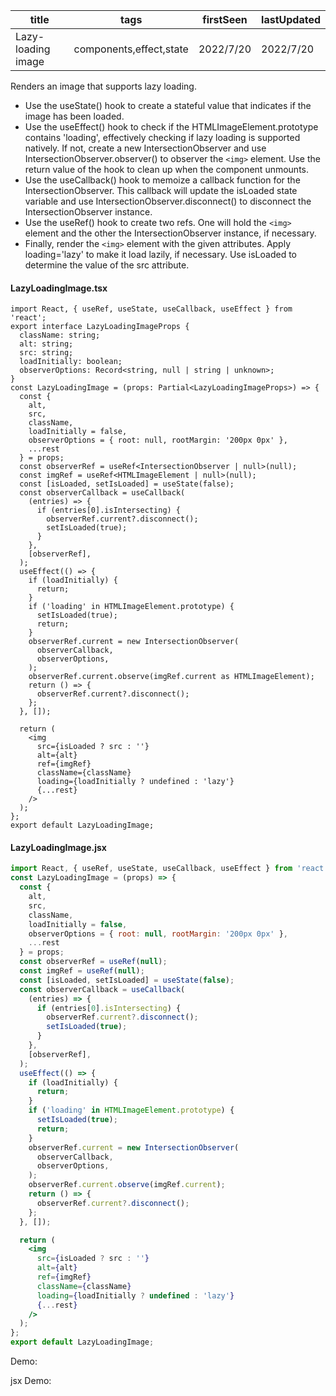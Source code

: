 | title              | tags                    | firstSeen | lastUpdated |
| ------------------ | ----------------------- | --------- | ----------- |
| Lazy-loading image | components,effect,state | 2022/7/20 | 2022/7/20   |

Renders an image that supports lazy loading.

- Use the useState() hook to create a stateful value that indicates if the image has been loaded.
- Use the useEffect() hook to check if the HTMLImageElement.prototype contains 'loading', effectively checking if lazy loading is supported natively. If not, create a new IntersectionObserver and use IntersectionObserver.observer() to observer the `<img>` element. Use the return value of the hook to clean up when the component unmounts.
- Use the useCallback() hook to memoize a callback function for the IntersectionObserver. This callback will update the isLoaded state variable and use IntersectionObserver.disconnect() to disconnect the IntersectionObserver instance.
- Use the useRef() hook to create two refs. One will hold the `<img>` element and the other the IntersectionObserver instance, if necessary.
- Finally, render the `<img>` element with the given attributes. Apply loading='lazy' to make it load lazily, if necessary. Use isLoaded to determine the value of the src attribute.

#### LazyLoadingImage.tsx

```tsx | pure
import React, { useRef, useState, useCallback, useEffect } from 'react';
export interface LazyLoadingImageProps {
  className: string;
  alt: string;
  src: string;
  loadInitially: boolean;
  observerOptions: Record<string, null | string | unknown>;
}
const LazyLoadingImage = (props: Partial<LazyLoadingImageProps>) => {
  const {
    alt,
    src,
    className,
    loadInitially = false,
    observerOptions = { root: null, rootMargin: '200px 0px' },
    ...rest
  } = props;
  const observerRef = useRef<IntersectionObserver | null>(null);
  const imgRef = useRef<HTMLImageElement | null>(null);
  const [isLoaded, setIsLoaded] = useState(false);
  const observerCallback = useCallback(
    (entries) => {
      if (entries[0].isIntersecting) {
        observerRef.current?.disconnect();
        setIsLoaded(true);
      }
    },
    [observerRef],
  );
  useEffect(() => {
    if (loadInitially) {
      return;
    }
    if ('loading' in HTMLImageElement.prototype) {
      setIsLoaded(true);
      return;
    }
    observerRef.current = new IntersectionObserver(
      observerCallback,
      observerOptions,
    );
    observerRef.current.observe(imgRef.current as HTMLImageElement);
    return () => {
      observerRef.current?.disconnect();
    };
  }, []);

  return (
    <img
      src={isLoaded ? src : ''}
      alt={alt}
      ref={imgRef}
      className={className}
      loading={loadInitially ? undefined : 'lazy'}
      {...rest}
    />
  );
};
export default LazyLoadingImage;
```

#### LazyLoadingImage.jsx

```jsx | pure
import React, { useRef, useState, useCallback, useEffect } from 'react';
const LazyLoadingImage = (props) => {
  const {
    alt,
    src,
    className,
    loadInitially = false,
    observerOptions = { root: null, rootMargin: '200px 0px' },
    ...rest
  } = props;
  const observerRef = useRef(null);
  const imgRef = useRef(null);
  const [isLoaded, setIsLoaded] = useState(false);
  const observerCallback = useCallback(
    (entries) => {
      if (entries[0].isIntersecting) {
        observerRef.current?.disconnect();
        setIsLoaded(true);
      }
    },
    [observerRef],
  );
  useEffect(() => {
    if (loadInitially) {
      return;
    }
    if ('loading' in HTMLImageElement.prototype) {
      setIsLoaded(true);
      return;
    }
    observerRef.current = new IntersectionObserver(
      observerCallback,
      observerOptions,
    );
    observerRef.current.observe(imgRef.current);
    return () => {
      observerRef.current?.disconnect();
    };
  }, []);

  return (
    <img
      src={isLoaded ? src : ''}
      alt={alt}
      ref={imgRef}
      className={className}
      loading={loadInitially ? undefined : 'lazy'}
      {...rest}
    />
  );
};
export default LazyLoadingImage;
```

Demo:

<code src="./Demo.tsx"></code>

jsx Demo:

<code src="./jsx/Demo.jsx"></code>
